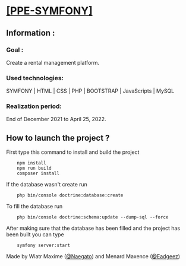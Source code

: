 # <ins>[[PPE-SYMFONY](https://github.com/Naegato/PPE-SYMFONY)]

## Information :

### Goal : 
        
Create a rental management platform.

### Used technologies: 
        
SYMFONY | HTML | CSS | PHP | BOOTSTRAP | JavaScripts | MySQL

### Realization period: 
        
End of December 2021 to April 25, 2022.

## How to launch the project ?

First type this command to install and build the project

        npm install
        npm run build
        composer install

If the database wasn't create run 

        php bin/console doctrine:database:create

To fill the database run

        php bin/console doctrine:schema:update --dump-sql --force

After making sure that the database has been filled and the project has been built you can type

        symfony server:start

Made by Wiatr Maxime ([@Naegato](https://github.com/Naegato)) and Menard Maxence ([@Eadgeez](https://github.com/Eadgeez))

